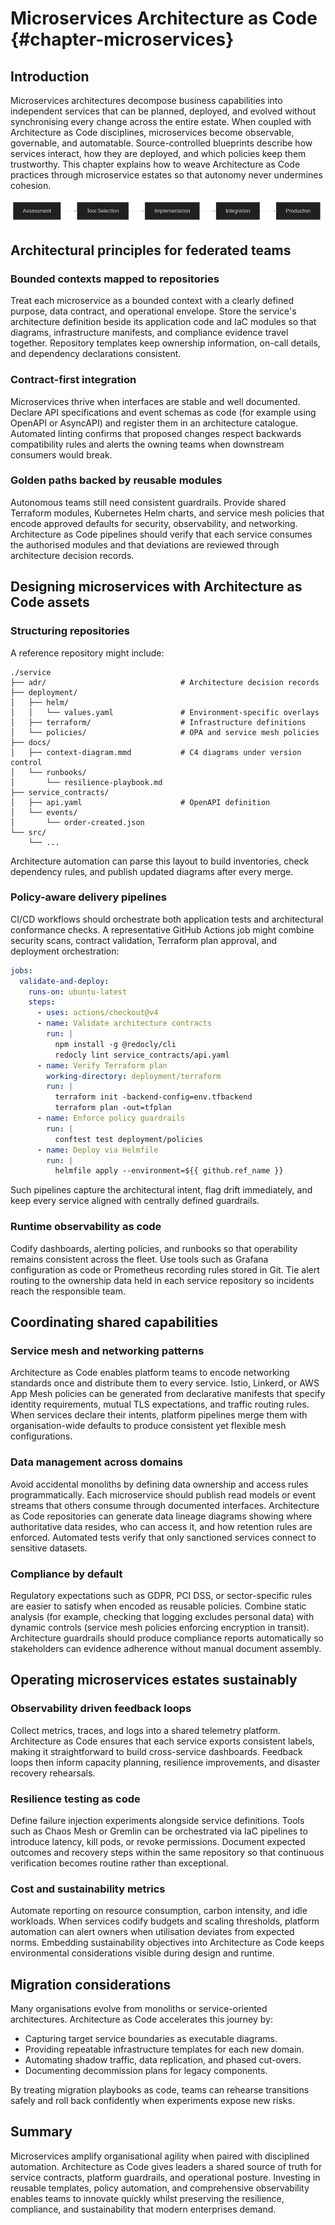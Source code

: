 # Microservices Architecture as Code {#chapter-microservices}

## Introduction

Microservices architectures decompose business capabilities into independent services that can be planned, deployed, and evolved without synchronising every change across the entire estate. When coupled with Architecture as Code disciplines, microservices become observable, governable, and automatable. Source-controlled blueprints describe how services interact, how they are deployed, and which policies keep them trustworthy. This chapter explains how to weave Architecture as Code practices through microservice estates so that autonomy never undermines cohesion.

![Microservices operating model](images/diagram_08_chapter7.png)

## Architectural principles for federated teams

### Bounded contexts mapped to repositories

Treat each microservice as a bounded context with a clearly defined purpose, data contract, and operational envelope. Store the service's architecture definition beside its application code and IaC modules so that diagrams, infrastructure manifests, and compliance evidence travel together. Repository templates keep ownership information, on-call details, and dependency declarations consistent.

### Contract-first integration

Microservices thrive when interfaces are stable and well documented. Declare API specifications and event schemas as code (for example using OpenAPI or AsyncAPI) and register them in an architecture catalogue. Automated linting confirms that proposed changes respect backwards compatibility rules and alerts the owning teams when downstream consumers would break.

### Golden paths backed by reusable modules

Autonomous teams still need consistent guardrails. Provide shared Terraform modules, Kubernetes Helm charts, and service mesh policies that encode approved defaults for security, observability, and networking. Architecture as Code pipelines should verify that each service consumes the authorised modules and that deviations are reviewed through architecture decision records.

## Designing microservices with Architecture as Code assets

### Structuring repositories

A reference repository might include:

```text
./service
├── adr/                              # Architecture decision records
├── deployment/
│   ├── helm/
│   │   └── values.yaml               # Environment-specific overlays
│   ├── terraform/                    # Infrastructure definitions
│   └── policies/                     # OPA and service mesh policies
├── docs/
│   ├── context-diagram.mmd           # C4 diagrams under version control
│   └── runbooks/
│       └── resilience-playbook.md
├── service_contracts/
│   ├── api.yaml                      # OpenAPI definition
│   └── events/
│       └── order-created.json
└── src/
    └── ...
```

Architecture automation can parse this layout to build inventories, check dependency rules, and publish updated diagrams after every merge.

### Policy-aware delivery pipelines

CI/CD workflows should orchestrate both application tests and architectural conformance checks. A representative GitHub Actions job might combine security scans, contract validation, Terraform plan approval, and deployment orchestration:

```yaml
jobs:
  validate-and-deploy:
    runs-on: ubuntu-latest
    steps:
      - uses: actions/checkout@v4
      - name: Validate architecture contracts
        run: |
          npm install -g @redocly/cli
          redocly lint service_contracts/api.yaml
      - name: Verify Terraform plan
        working-directory: deployment/terraform
        run: |
          terraform init -backend-config=env.tfbackend
          terraform plan -out=tfplan
      - name: Enforce policy guardrails
        run: |
          conftest test deployment/policies
      - name: Deploy via Helmfile
        run: |
          helmfile apply --environment=${{ github.ref_name }}
```

Such pipelines capture the architectural intent, flag drift immediately, and keep every service aligned with centrally defined guardrails.

### Runtime observability as code

Codify dashboards, alerting policies, and runbooks so that operability remains consistent across the fleet. Use tools such as Grafana configuration as code or Prometheus recording rules stored in Git. Tie alert routing to the ownership data held in each service repository so incidents reach the responsible team.

## Coordinating shared capabilities

### Service mesh and networking patterns

Architecture as Code enables platform teams to encode networking standards once and distribute them to every service. Istio, Linkerd, or AWS App Mesh policies can be generated from declarative manifests that specify identity requirements, mutual TLS expectations, and traffic routing rules. When services declare their intents, platform pipelines merge them with organisation-wide defaults to produce consistent yet flexible mesh configurations.

### Data management across domains

Avoid accidental monoliths by defining data ownership and access rules programmatically. Each microservice should publish read models or event streams that others consume through documented interfaces. Architecture as Code repositories can generate data lineage diagrams showing where authoritative data resides, who can access it, and how retention rules are enforced. Automated tests verify that only sanctioned services connect to sensitive datasets.

### Compliance by default

Regulatory expectations such as GDPR, PCI DSS, or sector-specific rules are easier to satisfy when encoded as reusable policies. Combine static analysis (for example, checking that logging excludes personal data) with dynamic controls (service mesh policies enforcing encryption in transit). Architecture guardrails should produce compliance reports automatically so stakeholders can evidence adherence without manual document assembly.

## Operating microservices estates sustainably

### Observability driven feedback loops

Collect metrics, traces, and logs into a shared telemetry platform. Architecture as Code ensures that each service exports consistent labels, making it straightforward to build cross-service dashboards. Feedback loops then inform capacity planning, resilience improvements, and disaster recovery rehearsals.

### Resilience testing as code

Define failure injection experiments alongside service definitions. Tools such as Chaos Mesh or Gremlin can be orchestrated via IaC pipelines to introduce latency, kill pods, or revoke permissions. Document expected outcomes and recovery steps within the same repository so that continuous verification becomes routine rather than exceptional.

### Cost and sustainability metrics

Automate reporting on resource consumption, carbon intensity, and idle workloads. When services codify budgets and scaling thresholds, platform automation can alert owners when utilisation deviates from expected norms. Embedding sustainability objectives into Architecture as Code keeps environmental considerations visible during design and runtime.

## Migration considerations

Many organisations evolve from monoliths or service-oriented architectures. Architecture as Code accelerates this journey by:

- Capturing target service boundaries as executable diagrams.
- Providing repeatable infrastructure templates for each new domain.
- Automating shadow traffic, data replication, and phased cut-overs.
- Documenting decommission plans for legacy components.

By treating migration playbooks as code, teams can rehearse transitions safely and roll back confidently when experiments expose new risks.

## Summary

Microservices amplify organisational agility when paired with disciplined automation. Architecture as Code gives leaders a shared source of truth for service contracts, platform guardrails, and operational posture. Investing in reusable templates, policy automation, and comprehensive observability enables teams to innovate quickly whilst preserving the resilience, compliance, and sustainability that modern enterprises demand.
